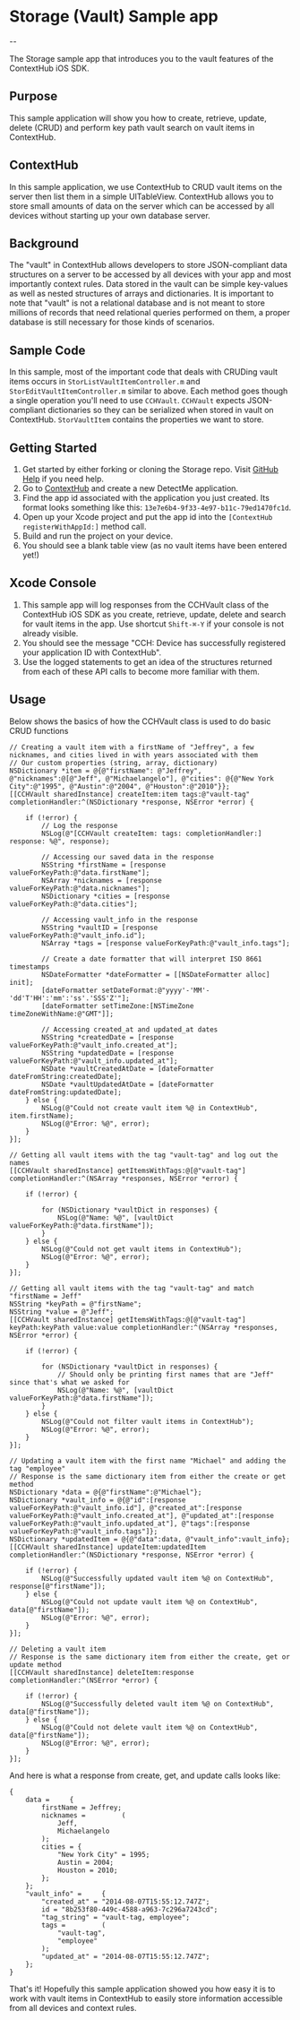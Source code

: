 # Storage (Vault) Sample app
--

The Storage sample app that introduces you to the vault features of the ContextHub iOS SDK.

## Purpose
This sample application will show you how to create, retrieve, update, delete (CRUD) and perform key path vault search on vault items  in ContextHub.

## ContextHub

In this sample application, we use ContextHub to CRUD vault items on the server then list them in a simple UITableView. ContextHub allows you to store small amounts of data on the server which can be accessed by all devices without starting up your own database server.

## Background

The "vault" in ContextHub allows developers to store JSON-compliant data structures on a server to be accessed by all devices with your app and most importantly context rules. Data stored in the vault can be simple key-values as well as nested structures of arrays and dictionaries. It is important to note that "vault" is not a relational database and is not meant to store millions of records that need relational queries performed on them, a proper database is still necessary for those kinds of scenarios.

## Sample Code

In this sample, most of the important code that deals with CRUDing vault items occurs in `StorListVaultItemController.m` and `StorEditVaultItemController.m` similar to above. Each method goes though a single operation you'll need to use `CCHVault`. `CCHVault` expects JSON-compliant dictionaries so they can be serialized when stored in vault on ContextHub. `StorVaultItem` contains the properties we want to store.

## Getting Started

1. Get started by either forking or cloning the Storage repo. Visit [GitHub Help](https://help.github.com/articles/fork-a-repo) if you need help.
2. Go to [ContextHub](http://app.contexthub.com) and create a new DetectMe application.
3. Find the app id associated with the application you just created. Its format looks something like this: `13e7e6b4-9f33-4e97-b11c-79ed1470fc1d`.
4. Open up your Xcode project and put the app id into the `[ContextHub registerWithAppId:]` method call.
5. Build and run the project on your device.
6. You should see a blank table view (as no vault items have been entered yet!)

## Xcode Console

1. This sample app will log responses from the CCHVault class of the ContextHub iOS SDK as you create, retrieve, update, delete and search for vault items in the app. Use shortcut `Shift-⌘-Y` if your console is not already visible. 
2. You should see the message "CCH: Device has successfully registered your application ID with ContextHub".
3. Use the logged statements to get an idea of the structures returned from each of these API calls to become more familiar with them.

## Usage

Below shows the basics of how the CCHVault class is used to do basic CRUD functions
```objc
// Creating a vault item with a firstName of "Jeffrey", a few nicknames, and cities lived in with years associated with them
// Our custom properties (string, array, dictionary)
NSDictionary *item = @{@"firstName": @"Jeffrey", @"nicknames":@[@"Jeff", @"Michaelangelo"], @"cities": @{@"New York City":@"1995", @"Austin":@"2004", @"Houston":@"2010"}}; 
[[CCHVault sharedInstance] createItem:item tags:@"vault-tag" completionHandler:^(NSDictionary *response, NSError *error) {

    if (!error) {
        // Log the response
        NSLog(@"[CCHVault createItem: tags: completionHandler:] response: %@", response);
        
        // Accessing our saved data in the response
        NSString *firstName = [response valueForKeyPath:@"data.firstName"];
        NSArray *nicknames = [response valueForKeyPath:@"data.nicknames"];
        NSDictionary *cities = [response valueForKeyPath:@"data.cities"];

        // Accessing vault_info in the response
        NSString *vaultID = [response valueForKeyPath:@"vault_info.id"];
        NSArray *tags = [response valueForKeyPath:@"vault_info.tags"];
        
        // Create a date formatter that will interpret ISO 8661 timestamps
        NSDateFormatter *dateFormatter = [[NSDateFormatter alloc] init];
        [dateFormatter setDateFormat:@"yyyy'-'MM'-'dd'T'HH':'mm':'ss'.'SSS'Z'"];
        [dateFormatter setTimeZone:[NSTimeZone timeZoneWithName:@"GMT"]];

        // Accessing created_at and updated_at dates
        NSString *createdDate = [response valueForKeyPath:@"vault_info.created_at"];
        NSString *updatedDate = [response valueForKeyPath:@"vault_info.updated_at"];
        NSDate *vaultCreatedAtDate = [dateFormatter dateFromString:createdDate];
        NSDate *vaultUpdatedAtDate = [dateFormatter dateFromString:updatedDate];
    } else {
        NSLog(@"Could not create vault item %@ in ContextHub", item.firstName);
        NSLog(@"Error: %@", error);
    }
}];

// Getting all vault items with the tag "vault-tag" and log out the names
[[CCHVault sharedInstance] getItemsWithTags:@[@"vault-tag"] completionHandler:^(NSArray *responses, NSError *error) {

    if (!error) {

        for (NSDictionary *vaultDict in responses) {
            NSLog(@"Name: %@", [vaultDict valueForKeyPath:@"data.firstName"]);
        }
    } else {
        NSLog(@"Could not get vault items in ContextHub");
        NSLog(@"Error: %@", error);
    }
}];

// Getting all vault items with the tag "vault-tag" and match "firstName = Jeff"
NSString *keyPath = @"firstName";
NSString *value = @"Jeff";
[[CCHVault sharedInstance] getItemsWithTags:@[@"vault-tag"] keyPath:keyPath value:value completionHandler:^(NSArray *responses, NSError *error) {

    if (!error) {

        for (NSDictionary *vaultDict in responses) {
            // Should only be printing first names that are "Jeff" since that's what we asked for
            NSLog(@"Name: %@", [vaultDict valueForKeyPath:@"data.firstName"]);
        }
    } else {
        NSLog(@"Could not filter vault items in ContextHub");
        NSLog(@"Error: %@", error);
    }
}];

// Updating a vault item with the first name "Michael" and adding the tag "employee"
// Response is the same dictionary item from either the create or get method
NSDictionary *data = @{@"firstName":@"Michael"};
NSDictionary *vault_info = @{@"id":[response valueForKeyPath:@"vault_info.id"], @"created_at":[response valueForKeyPath:@"vault_info.created_at"], @"updated_at":[response valueForKeyPath:@"vault_info.updated_at"], @"tags":[response valueForKeyPath:@"vault_info.tags"]};
NSDictionary *updatedItem = @{@"data":data, @"vault_info":vault_info};
[[CCHVault sharedInstance] updateItem:updatedItem completionHandler:^(NSDictionary *response, NSError *error) {

    if (!error) {
        NSLog(@"Successfully updated vault item %@ on ContextHub", response[@"firstName"]);
    } else {
        NSLog(@"Could not update vault item %@ on ContextHub", data[@"firstName"]);
        NSLog(@"Error: %@", error);
    }
}];

// Deleting a vault item
// Response is the same dictionary item from either the create, get or update method
[[CCHVault sharedInstance] deleteItem:response completionHandler:^(NSError *error) {

    if (!error) {
        NSLog(@"Successfully deleted vault item %@ on ContextHub", data[@"firstName"]);
    } else {
        NSLog(@"Could not delete vault item %@ on ContextHub", data[@"firstName"]);
        NSLog(@"Error: %@", error);
    }
}];
```

And here is what a response from create, get, and update calls looks like:
```
{
    data =     {
        firstName = Jeffrey;
        nicknames =         (
            Jeff,
            Michaelangelo
        );
        cities = {
            "New York City" = 1995;
            Austin = 2004;
            Houston = 2010;
        };
    };
    "vault_info" =     {
        "created_at" = "2014-08-07T15:55:12.747Z";
        id = "8b253f80-449c-4588-a963-7c296a7243cd";
        "tag_string" = "vault-tag, employee";
        tags =         (
            "vault-tag",
            "employee"
        );
        "updated_at" = "2014-08-07T15:55:12.747Z";
    };
}
```

That's it! Hopefully this sample application showed you how easy it is to work with vault items in ContextHub to easily store information accessible from all devices and context rules.